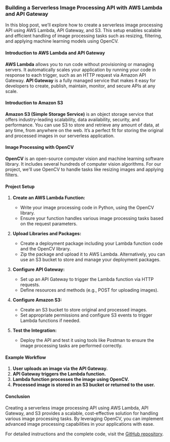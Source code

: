 ### Building a Serverless Image Processing API with AWS Lambda and API Gateway

In this blog post, we’ll explore how to create a serverless image processing API using AWS Lambda, API Gateway, and S3. This setup enables scalable and efficient handling of image processing tasks such as resizing, filtering, and applying machine learning models using OpenCV.

#### Introduction to AWS Lambda and API Gateway

**AWS Lambda** allows you to run code without provisioning or managing servers. It automatically scales your application by running your code in response to each trigger, such as an HTTP request via Amazon API Gateway. **API Gateway** is a fully managed service that makes it easy for developers to create, publish, maintain, monitor, and secure APIs at any scale.

#### Introduction to Amazon S3

**Amazon S3 (Simple Storage Service)** is an object storage service that offers industry-leading scalability, data availability, security, and performance. You can use S3 to store and retrieve any amount of data, at any time, from anywhere on the web. It’s a perfect fit for storing the original and processed images in our serverless application.

#### Image Processing with OpenCV

**OpenCV** is an open-source computer vision and machine learning software library. It includes several hundreds of computer vision algorithms. For our project, we'll use OpenCV to handle tasks like resizing images and applying filters.

#### Project Setup

1. **Create an AWS Lambda Function:**
   - Write your image processing code in Python, using the OpenCV library.
   - Ensure your function handles various image processing tasks based on the request parameters.

2. **Upload Libraries and Packages:**
   - Create a deployment package including your Lambda function code and the OpenCV library.
   - Zip the package and upload it to AWS Lambda. Alternatively, you can use an S3 bucket to store and manage your deployment packages.

3. **Configure API Gateway:**
   - Set up an API Gateway to trigger the Lambda function via HTTP requests.
   - Define resources and methods (e.g., POST for uploading images).

4. **Configure Amazon S3:**
   - Create an S3 bucket to store original and processed images.
   - Set appropriate permissions and configure S3 events to trigger Lambda functions if needed.

5. **Test the Integration:**
   - Deploy the API and test it using tools like Postman to ensure the image processing tasks are performed correctly.

#### Example Workflow

1. **User uploads an image via the API Gateway.**
2. **API Gateway triggers the Lambda function.**
3. **Lambda function processes the image using OpenCV.**
4. **Processed image is stored in an S3 bucket or returned to the user.**

#### Conclusion

Creating a serverless image processing API using AWS Lambda, API Gateway, and S3 provides a scalable, cost-effective solution for handling various image processing tasks. By leveraging OpenCV, you can implement advanced image processing capabilities in your applications with ease.

For detailed instructions and the complete code, visit the [GitHub repository](https://github.com/VeedantBrahmbhatt/Serverless-Image-Processing-AWS--API-Gateway/tree/main).
